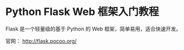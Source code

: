 # Python Flask Web 框架入门教程

Flask 是一个轻量级的基于 Python 的 Web 框架，简单易用，适合快速开发。

官网： http://flask.pocoo.org/

